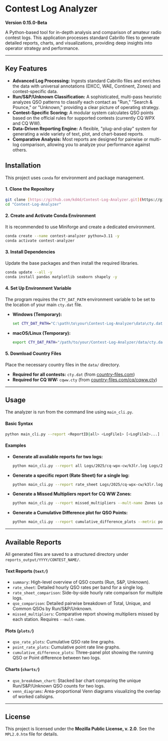 # Contest Log Analyzer

**Version 0.15.0-Beta**

A Python-based tool for in-depth analysis and comparison of amateur radio contest logs. This application processes standard Cabrillo files to generate detailed reports, charts, and visualizations, providing deep insights into operator strategy and performance.

---

## Key Features

* **Advanced Log Processing:** Ingests standard Cabrillo files and enriches the data with universal annotations (DXCC, WAE, Continent, Zones) and contest-specific data.
* **Run/S&P/Unknown Classification:** A sophisticated, multi-pass heuristic analyzes QSO patterns to classify each contact as "Run," "Search & Pounce," or "Unknown," providing a clear picture of operating strategy.
* **Contest-Specific Scoring:** A modular system calculates QSO points based on the official rules for supported contests (currently CQ WPX and CQ WW).
* **Data-Driven Reporting Engine:** A flexible, "plug-and-play" system for generating a wide variety of text, plot, and chart-based reports.
* **Comparative Analysis:** Most reports are designed for pairwise or multi-log comparison, allowing you to analyze your performance against others.

## Installation

This project uses `conda` for environment and package management.

#### 1. Clone the Repository

```bash
git clone [https://github.com/kd4d/Contest-Log-Analyzer.git](https://github.com/kd4d/Contest-Log-Analyzer.git) "Contest-Log-Analyzer"
cd "Contest-Log-Analyzer"
```

#### 2. Create and Activate Conda Environment

It is recommended to use Miniforge and create a dedicated environment.

```bash
conda create --name contest-analyzer python=3.11 -y
conda activate contest-analyzer
```

#### 3. Install Dependencies

Update the base packages and then install the required libraries.

```bash
conda update --all -y
conda install pandas matplotlib seaborn shapely -y
```

#### 4. Set Up Environment Variable

The program requires the `CTY_DAT_PATH` environment variable to be set to the location of your main `cty.dat` file.

* **Windows (Temporary):**
    ```cmd
    set CTY_DAT_PATH="C:\path\to\your\Contest-Log-Analyzer\data\cty.dat"
    ```
* **macOS/Linux (Temporary):**
    ```bash
    export CTY_DAT_PATH="/path/to/your/Contest-Log-Analyzer/data/cty.dat"
    ```

#### 5. Download Country Files

Place the necessary country files in the `data/` directory.

* **Required for all contests:** `cty.dat` (from [country-files.com](http://www.country-files.com/cty/cty.dat))
* **Required for CQ WW:** `cqww.cty` (from [country-files.com/cq/cqww.cty](http://www.country-files.com/cq/cqww.cty))

---

## Usage

The analyzer is run from the command line using `main_cli.py`.

#### **Basic Syntax**

```bash
python main_cli.py --report <ReportID|all> <LogFile1> [<LogFile2>...] [options]
```

#### **Examples**

* **Generate all available reports for two logs:**
    ```bash
    python main_cli.py --report all Logs/2025/cq-wpx-cw/k3lr.log Logs/2025/cq-wpx-cw/kc1xx.log
    ```

* **Generate a specific report (Rate Sheet) for a single log:**
    ```bash
    python main_cli.py --report rate_sheet Logs/2025/cq-wpx-cw/k3lr.log
    ```

* **Generate a Missed Multipliers report for CQ WW Zones:**
    ```bash
    python main_cli.py --report missed_multipliers --mult-name Zones Logs/2024/cq-ww-cw/k3lr.log Logs/2024/cq-ww-cw/kc1xx.log
    ```

* **Generate a Cumulative Difference plot for QSO Points:**
    ```bash
    python main_cli.py --report cumulative_difference_plots --metric points k3lr.log kc1xx.log
    ```

---

## Available Reports

All generated files are saved to a structured directory under `reports_output/YYYY/CONTEST_NAME/`.

#### **Text Reports (`text/`)**

* `summary`: High-level overview of QSO counts (Run, S&P, Unknown).
* `rate_sheet`: Detailed hourly QSO rates per band for a single log.
* `rate_sheet_comparison`: Side-by-side hourly rate comparison for multiple logs.
* `qso_comparison`: Detailed pairwise breakdown of Total, Unique, and Common QSOs by Run/S&P/Unknown.
* `missed_multipliers`: Comparative report showing multipliers missed by each station. Requires `--mult-name`.

#### **Plots (`plots/`)**

* `qso_rate_plots`: Cumulative QSO rate line graphs.
* `point_rate_plots`: Cumulative point rate line graphs.
* `cumulative_difference_plots`: Three-panel plot showing the running QSO or Point difference between two logs.

#### **Charts (`charts/`)**

* `qso_breakdown_chart`: Stacked bar chart comparing the unique Run/S&P/Unknown QSO counts for two logs.
* `venn_diagrams`: Area-proportional Venn diagrams visualizing the overlap of worked callsigns.

---

## License

This project is licensed under the **Mozilla Public License, v. 2.0**. See the `MPL2.0.htm` file for details.
